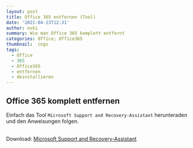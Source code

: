 ```yaml
---
layout: post
title: Office 365 entfernen (Tool)
date: '2021-04-23T12:31'
author: eski
summary: Wie man Office 365 komplett entfernt
categories: Office; Office365
thumbnail:  cogs
tags:
  - Office
  - 365
  - Office365
  - entfernen
  - deinstallieren
---
```


## Office 365 komplett entfernen

Einfach das Tool `Microsoft Support and Recovery-Assistant`  herunteraden und den Anweisungen folgen.

<br>Download: [Microsoft Support and Recovery-Assistant][1]

[1]: https://aka.ms/SaRA-officeUninstallFromPC